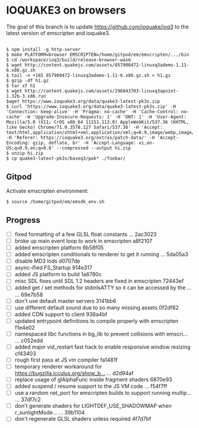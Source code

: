 # IOQUAKE3 on browsers

The goal of this branch is to update https://github.com/ioquake/ioq3 to the latest version of emscripten and ioquake3.


##

    $ npm install -g http-server
    $ make PLATFORM=browser EMSCRIPTEN=/home/gitpod/em/emscripten/.../bin
    $ cd /workspace/ioq3/build/release-browser-wasm
    $ wget http://content.quakejs.com/assets/857908472-linuxq3ademo-1.11-6.x86.gz.sh
    $ tail -n +165 857908472-linuxq3ademo-1.11-6.x86.gz.sh > h1.gz
    $ gzip -df h1.gz
    $ tar xf h1
    $ wget http://content.quakejs.com/assets/296843703-linuxq3apoint-1.32b-3.x86.run
    $wget https://www.ioquake3.org/data/quake3-latest-pk3s.zip
    $ curl 'https://www.ioquake3.org/data/quake3-latest-pk3s.zip' -H 'Connection: keep-alive' -H 'Pragma: no-cache' -H 'Cache-Control: no-cache' -H 'Upgrade-Insecure-Requests: 1' -H 'DNT: 1' -H 'User-Agent: Mozilla/5.0 (X11; CrOS x86_64 11151.113.0) AppleWebKit/537.36 (KHTML, like Gecko) Chrome/71.0.3578.127 Safari/537.36' -H 'Accept: text/html,application/xhtml+xml,application/xml;q=0.9,image/webp,image/apng,*/*;q=0.8' -H 'Referer: https://ioquake3.org/extras/patch-data/' -H 'Accept-Encoding: gzip, deflate, br' -H 'Accept-Language: vi,en-US;q=0.9,en;q=0.8' --compressed --output hi.zip
    $ unzip hi.zip
    $ cp quake3-latest-pk3s/baseq3/pak* ./foobar/

## Gitpod

Activate emscripten environment:

    $ source /home/gitpod/em/emsdk_env.sh


## Progress

- [ ] fixed formatting of a few GLSL float constants  … 2ac3023
- [ ] broke up main event loop to work in emscripten a8f2107
- [ ] added emscripten platform 6b58f05
- [ ] added emscripten conditionals to renderer to get it running  … 5da05a3
- [ ] disable MD3 lods d0707de
- [ ] async-ified FS_Startup 914e317
- [ ] added JS platform to build 1a8780c
- [ ] misc SDL fixes until SDL 1.2 headers are fixed in emscripten 72443ef
- [ ] added get / set methods for stdinIsATTY so it can be accessed by the … … 69e7b58
- [ ] don't use default master servers 3141bb6
- [ ] use different default sound due to so many missing assets 0f2df82
- [ ] added CDN support to client 936a4bf
- [ ] updated entrypoint definitions to compile properly with emscripten f1e4e02
- [ ] namespaced libc functions in bg_lib to prevent collisions with emscri… … c052edd
- [ ] added major vid_restart fast hack to enable responsive window resizing cf43403
- [ ] rough first pass at JS vm compiler fa1481f
- [ ] temporary renderer workaround for https://bugzilla.icculus.org/show_b… … d2d94af
- [ ] replace usage of glAlphaFunc inside fragment shaders 6870e93
- [ ] added suspend / resume support to the JS VM code  … f54f7ff
- [ ] use a random net_port for emscripten builds to support running multip… … 37df7c2
- [ ] don't generate shaders for LIGHTDEF_USE_SHADOWMAP when r_sunlightMode… … 39b1104
- [ ] don't regenerate GLSL shaders unless required 4f7d7bf